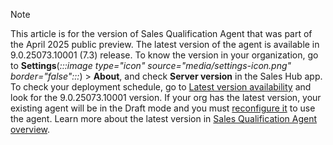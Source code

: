 > [!NOTE]
> This article is for the version of Sales Qualification Agent that was part of the April 2025 public preview. The latest version of the agent is available in 9.0.25073.10001 (7.3) release. To know the version in your organization, go to **Settings**(*:::image type="icon" source="media/settings-icon.png" border="false":::*) > **About**, and check **Server version** in the Sales Hub app. To check your deployment schedule, go to [Latest version availability](/dynamics365/released-versions/dynamics365sales#latest-version-availability) and look for the 9.0.25073.10001 version. If your org has the latest version, your existing agent will be in the Draft mode and you must [reconfigure it](../sales/upgrade-sales-qualification-agent.md) to use the agent. Learn more about the latest version in [Sales Qualification Agent overview](../sales/sales-qualification-agent.md).